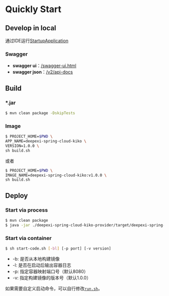 # Quickly Start

## Develop in local

通过IDE运行[StartupApplication](/deepexi-spring-cloud-kiko-provider/src/main/java/kiko-yuri/StartupApplication.java)

### Swagger

- **swagger ui**：[/swagger-ui.html](http://127.0.0.1:8080/swagger-ui.html)
- **swagger json**：[/v2/api-docs](http://127.0.0.1:8080/v2/api-docs)

## Build

### *.jar

```bash
$ mvn clean package -DskipTests
```

### Image

```bash
$ PROJECT_HOME=$PWD \
APP_NAME=deepexi-spring-cloud-kiko \
VERSION=1.0.0 \
sh build.sh
```

或者

```bash
$ PROJECT_HOME=$PWD \
IMAGE_NAME=deepexi-spring-cloud-kiko:v1.0.0 \
sh build.sh
```

## Deploy

### Start via process

```bash
$ mvn clean package
$ java -jar ./deepexi-spring-cloud-kiko-provider/target/deepexi-spring-cloud-kiko-provider-{version}.jar
```

### Start via container

```bash
$ sh start-code.sh [-bl] [-p port] [-v version]
```

- -b: 是否从本地构建镜像
- -l: 是否在启动后输出容器日志
- -p: 指定容器映射端口号（默认8080）
- -v: 指定构建镜像的版本号（默认1.0.0）

如果需要自定义启动命令，可以自行修改[`run.sh`](/run.sh)。
